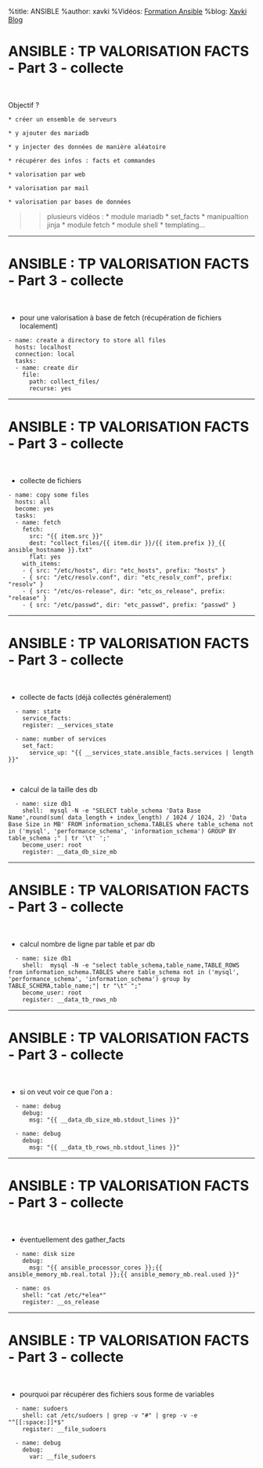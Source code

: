 %title: ANSIBLE
%author: xavki
%Vidéos: [Formation Ansible](https://www.youtube.com/playlist?list=PLn6POgpklwWoCpLKOSw3mXCqbRocnhrh-)
%blog: [Xavki Blog](https://xavki.blog)


# ANSIBLE : TP VALORISATION FACTS - Part 3 - collecte

<br>

Objectif ?

	* créer un ensemble de serveurs

	* y ajouter des mariadb

	* y injecter des données de manière aléatoire

	* récupérer des infos : facts et commandes

	* valorisation par web

	* valorisation par mail

	* valorisation par bases de données


>> plusieurs vidéos :
		* module mariadb
		* set_facts
		* manipualtion jinja
		* module fetch
		* module shell
		* templating...

----------------------------------------------------------------------------

# ANSIBLE : TP VALORISATION FACTS - Part 3 - collecte


<br>

* pour une valorisation à base de fetch (récupération de fichiers localement)

```
- name: create a directory to store all files
  hosts: localhost
  connection: local
  tasks:
  - name: create dir
    file:
      path: collect_files/
      recurse: yes
```

----------------------------------------------------------------------------

# ANSIBLE : TP VALORISATION FACTS - Part 3 - collecte

<br>

* collecte de fichiers

```
- name: copy some files
  hosts: all
  become: yes
  tasks:
  - name: fetch
    fetch:
      src: "{{ item.src }}"
      dest: "collect_files/{{ item.dir }}/{{ item.prefix }}_{{ ansible_hostname }}.txt"
      flat: yes
    with_items:
    - { src: "/etc/hosts", dir: "etc_hosts", prefix: "hosts" }
    - { src: "/etc/resolv.conf", dir: "etc_resolv_conf", prefix: "resolv" }
    - { src: "/etc/os-release", dir: "etc_os_release", prefix: "release" }
    - { src: "/etc/passwd", dir: "etc_passwd", prefix: "passwd" }
```

----------------------------------------------------------------------------

# ANSIBLE : TP VALORISATION FACTS - Part 3 - collecte


<br>

* collecte de facts (déjà collectés généralement)


```
  - name: state
    service_facts:
    register: __services_state

  - name: number of services 
    set_fact:
      service_up: "{{ __services_state.ansible_facts.services | length }}"
```

<br>

* calcul de la taille des db

```
  - name: size db1
    shell:  mysql -N -e "SELECT table_schema 'Data Base Name',round(sum( data_length + index_length) / 1024 / 1024, 2) 'Data Base Size in MB' FROM information_schema.TABLES where table_schema not in ('mysql', 'performance_schema', 'information_schema') GROUP BY table_schema ;" | tr '\t' ';'
    become_user: root
    register: __data_db_size_mb
```

----------------------------------------------------------------------------

# ANSIBLE : TP VALORISATION FACTS - Part 3 - collecte

<br>

* calcul nombre de ligne par table et par db

```
  - name: size db1
    shell:  mysql -N -e "select table_schema,table_name,TABLE_ROWS from information_schema.TABLES where table_schema not in ('mysql', 'performance_schema', 'information_schema') group by TABLE_SCHEMA,table_name;"| tr "\t" ";"
    become_user: root
    register: __data_tb_rows_nb
```

----------------------------------------------------------------------------

# ANSIBLE : TP VALORISATION FACTS - Part 3 - collecte

<br>

* si on veut voir ce que l'on a :

```
  - name: debug
    debug:
      msg: "{{ __data_db_size_mb.stdout_lines }}"

  - name: debug
    debug:
      msg: "{{ __data_tb_rows_nb.stdout_lines }}"
```

----------------------------------------------------------------------------

# ANSIBLE : TP VALORISATION FACTS - Part 3 - collecte

<br>

* éventuellement des gather_facts

```  
  - name: disk size
    debug:
      msg: "{{ ansible_processor_cores }};{{ ansible_memory_mb.real.total }};{{ ansible_memory_mb.real.used }}"

  - name: os
    shell: "cat /etc/*elea*"
    register: __os_release
```

----------------------------------------------------------------------------

# ANSIBLE : TP VALORISATION FACTS - Part 3 - collecte

<br>

* pourquoi par récupérer des fichiers sous forme de variables

```
  - name: sudoers
    shell: cat /etc/sudoers | grep -v "#" | grep -v -e "^[[:space:]]*$"
    register: __file_sudoers

  - name: debug
    debug:
      var: __file_sudoers
```

